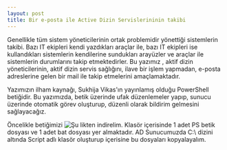 ```yaml
---
layout: post
title: Bir e-posta ile Active Dizin Servislerininin takibi
---  
```

   Genellikle tüm sistem yöneticilerinin ortak problemidir yönettiği sistemlerin takibi. Bazı IT ekipleri kendi yazdıkları araçlar ile, bazı IT ekipleri ise kullandıkları sistemlerin kendilerine sundukları arayüzler ve araçlar ile sistemlerin durumlarını takip etmektedirler.   Bu yazımız , aktif dizin yöneticilerinin, aktif dizin servis sağlığını, ilave bir işlem yapmadan, e-posta adreslerine  gelen bir mail ile takip etmelerini amaçlamaktadır.   
   
Yazımızın ilham kaynağı, Sukhija Vikas'ın yayınlamış olduğu PowerShell betiğidir. Bu yazımızda, betik üzerinde ufak düzenlemeler yapıp, sunucu üzerinde otomatik görev oluşturup, düzenli olarak bildirim gelmesini sağlayacağız.  

Öncelikle betiğimizi ![Şu](https://gallery.technet.microsoft.com/scriptcenter/Active-Directory-Health-709336cd) likten indirelim. 
Klasör içerisinde 1 adet PS betik dosyası ve 1 adet bat dosyası yer almaktadır. AD Sunucumuzda C:\ dizini altında Script adlı klasör oluşturup içerisine bu dosyaları kopyalayalım.  



